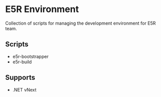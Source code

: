 E5R Environment
===============

Collection of scripts for managing the development environment for E5R team.

## Scripts

* e5r-bootstrapper
* e5r-build

## Supports

* .NET vNext

